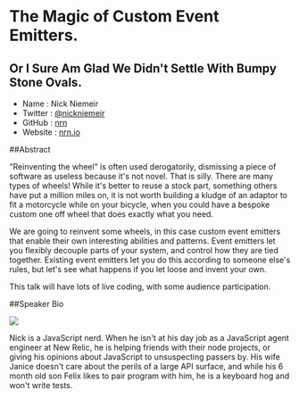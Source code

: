 # The Magic of Custom Event Emitters.
## Or I Sure Am Glad We Didn't Settle With Bumpy Stone Ovals.

* Name      : Nick Niemeir
* Twitter   : [@nickniemeir][]
* GitHub    : [nrn][]
* Website   : [nrn.io][]

##Abstract

"Reinventing the wheel" is often used derogatorily, dismissing a piece of
software as useless because it's not novel. That is silly. There are many types
of wheels! While it's better to reuse a stock part, something others have put a
million miles on, it is not worth building a kludge of an adaptor to fit a
motorcycle while on your bicycle, when you could have a bespoke custom one off
wheel that does exactly what you need.

We are going to reinvent some wheels, in this case custom event emitters that
enable their own interesting abilities and patterns. Event emitters let you
flexibly decouple parts of your system, and control how they are tied together.
Existing event emitters let you do this according to someone else's rules, but
let's see what happens if you let loose and invent your own.

This talk will have lots of live coding, with some audience participation.

##Speaker Bio

![](https://raw.github.com/cascadiajs/2013.cascadiajs.com/master/images/nrn.jpeg)

Nick is a JavaScript nerd. When he isn't at his day job as a JavaScript agent
engineer at New Relic, he is helping friends with their node projects, or
giving his opinions about JavaScript to unsuspecting passers by. His wife
Janice doesn't care about the perils of a large API surface, and while his 6
month old son Felix likes to pair program with him, he is a keyboard hog and
won't write tests.

[@nickniemeir]:http://twitter.com/nickniemeir
[nrn]:http://github.com/nrn
[nrn.io]:http://nrn.io

